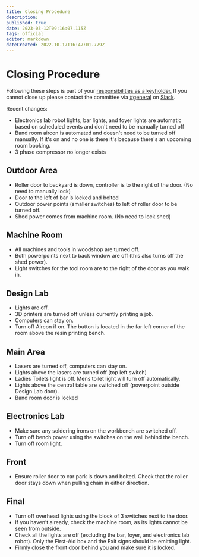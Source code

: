 ```yaml
---
title: Closing Procedure
description: 
published: true
date: 2023-03-12T09:16:07.115Z
tags: official
editor: markdown
dateCreated: 2022-10-17T16:47:01.779Z
---
```


# Closing Procedure

Following these steps is part of your [responsibilities as a keyholder.](/docs/committee/keyholder_responsibilities) If you cannot close up please contact the committee via [\#general](slack://channel?team=T0LQE2JNR&id=C0LQBEQ2Y) on [Slack](https://space.artifactory.org.au/slack).

Recent changes:

* Electronics lab robot lights, bar lights, and foyer lights are automatic based on scheduled events and don't need to be manually turned off
* Band room aircon is automated and doesn't need to be turned off manually. If it's on and no one is there it's because there's an upcoming room booking.
* 3 phase compressor no longer exists

## Outdoor Area

* Roller door to backyard is down, controller is to the right of the door. (No need to manually lock)
* Door to the left of bar is locked and bolted
* Outdoor power points (smaller switches) to left of roller door to be turned off.
* Shed power comes from machine room. (No need to lock shed)

## Machine Room

* All machines and tools in woodshop are turned off.
* Both powerpoints next to back window are off (this also turns off the shed power).
* Light switches for the tool room are to the right of the door as you walk in.

## Design Lab

* Lights are off.
* 3D printers are turned off unless currently printing a job.
* Computers can stay on.
* Turn off Aircon if on. The button is located in the far left corner of the room above the resin printing bench.

## Main Area

* Lasers are turned off, computers can stay on.
* Lights above the lasers are turned off (top left switch)
* Ladies Toilets light is off. Mens toilet light will turn off automatically.
* Lights above the central table are switched off (powerpoint outside Design Lab door).
* Band room door is locked

## Electronics Lab

* Make sure any soldering irons on the workbench are switched off.
* Turn off bench power using the switches on the wall behind the bench.
* Turn off room light.

## Front

* Ensure roller door to car park is down and bolted. Check that the roller door stays down when pulling chain in either direction.

## Final

* Turn off overhead lights using the block of 3 switches next to the door.
* If you haven’t already, check the machine room, as its lights cannot be seen from outside.
* Check all the lights are off (excluding the bar, foyer, and electronics lab robot). Only the First-Aid box and the Exit signs should be emitting light.
* Firmly close the front door behind you and make sure it is locked.
